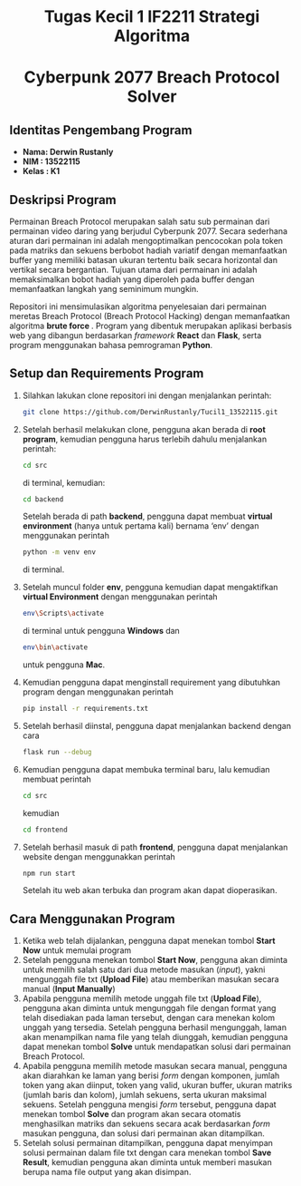 <h1 align="center"> Tugas Kecil 1 IF2211 Strategi Algoritma</h1>
<h1 align="center">  Cyberpunk 2077 Breach Protocol Solver </h1>

## Identitas Pengembang Program
- **Nama: Derwin Rustanly**
- **NIM : 13522115**
- **Kelas : K1**
## Deskripsi Program
Permainan Breach Protocol merupakan salah satu sub permainan dari permainan video daring yang berjudul Cyberpunk 2077. Secara sederhana aturan dari permainan ini adalah mengoptimalkan pencocokan pola token pada matriks dan sekuens berbobot hadiah variatif dengan memanfaatkan buffer yang memiliki batasan ukuran tertentu baik secara horizontal dan vertikal secara bergantian. Tujuan utama dari permainan ini adalah memaksimalkan bobot hadiah yang diperoleh pada buffer dengan memanfaatkan langkah yang seminimum mungkin. 

Repositori ini mensimulasikan algoritma penyelesaian dari permainan meretas Breach Protocol (Breach Protocol Hacking) dengan memanfaatkan algoritma <b> brute force </b>. Program yang dibentuk merupakan aplikasi berbasis web yang dibangun berdasarkan *framework* **React** dan **Flask**, serta program menggunakan bahasa pemrograman **Python**. 


## Setup dan Requirements Program
1. Silahkan lakukan clone repositori ini dengan menjalankan perintah:
    ```bash
    git clone https://github.com/DerwinRustanly/Tucil1_13522115.git  
    ```
2. Setelah berhasil melakukan clone, pengguna akan berada di **root program**, kemudian pengguna harus terlebih dahulu menjalankan perintah:
    ```bash
    cd src
    ```
    di terminal, kemudian:
    ```bash
    cd backend
    ```
    Setelah berada di path **backend**, pengguna dapat membuat **virtual environment** (hanya untuk pertama kali) bernama ‘env’ dengan menggunakan perintah 
    ```bash
    python -m venv env
    ```
    di terminal.

3. Setelah muncul folder **env**, pengguna kemudian dapat mengaktifkan **virtual Environment** dengan menggunakan perintah 
    ```bash
    env\Scripts\activate
    ```
    di terminal untuk pengguna **Windows** dan 
    ```bash
    env\bin\activate
    ```
    untuk pengguna **Mac**.

4. Kemudian pengguna dapat menginstall requirement yang dibutuhkan program dengan menggunakan perintah 
    ```bash
    pip install -r requirements.txt
    ```
5. Setelah berhasil diinstal, pengguna dapat menjalankan backend dengan cara 
    ```bash
    flask run --debug
    ```
6. Kemudian pengguna dapat membuka terminal baru, lalu kemudian membuat perintah 
    ```bash
    cd src
    ```  
    kemudian 
    ```bash
    cd frontend 
    ```
7. Setelah berhasil masuk di path **frontend**, pengguna dapat menjalankan website dengan menggunakkan perintah 
    ```bash
    npm run start
    ```
    Setelah itu web akan terbuka dan program akan dapat dioperasikan.

## Cara Menggunakan Program
1. Ketika web telah dijalankan, pengguna dapat menekan tombol **Start Now** untuk memulai program
2. Setelah pengguna menekan tombol **Start Now**, pengguna akan diminta untuk memilih salah satu dari dua metode masukan (*input*), yakni mengunggah file txt (**Upload File**) atau memberikan masukan secara manual (**Input Manually**)
3. Apabila pengguna memilih metode unggah file txt (**Upload File**), pengguna akan diminta untuk mengunggah file dengan format yang telah disediakan pada laman tersebut, dengan cara menekan kolom unggah yang tersedia. Setelah pengguna berhasil mengunggah, laman akan menampilkan nama file yang telah diunggah, kemudian pengguna dapat menekan tombol **Solve** untuk mendapatkan solusi dari permainan Breach Protocol.
4. Apabila pengguna memilih metode masukan secara manual, pengguna akan diarahkan ke laman yang berisi *form* dengan komponen, jumlah token yang akan diinput, token yang valid, ukuran buffer, ukuran matriks (jumlah baris dan kolom), jumlah sekuens, serta ukuran maksimal sekuens. Setelah pengguna mengisi *form* tersebut, pengguna dapat menekan tombol **Solve** dan program akan secara otomatis menghasilkan matriks dan sekuens secara acak berdasarkan *form* masukan pengguna, dan solusi dari permainan akan ditampilkan.
5. Setelah solusi permainan ditampilkan, pengguna dapat menyimpan solusi permainan dalam file txt dengan cara menekan tombol **Save Result**, kemudian pengguna akan diminta untuk memberi masukan berupa nama file output yang akan disimpan.
